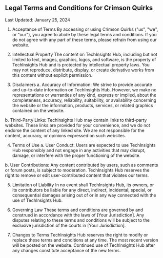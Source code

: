 ## Legal Terms and Conditions for Crimson Quirks

Last Updated: January 25, 2024

1. Acceptance of Terms
By accessing or using Crimson Quirks ("us", "we", or "our"), you agree to abide by these legal terms and conditions. If you do not agree with any part of these terms, please refrain from using our website.

2. Intellectual Property
The content on TechInsights Hub, including but not limited to text, images, graphics, logos, and software, is the property of TechInsights Hub and is protected by intellectual property laws. You may not reproduce, distribute, display, or create derivative works from this content without explicit permission.

3. Disclaimers
a. Accuracy of Information:
We strive to provide accurate and up-to-date information on TechInsights Hub. However, we make no representations or warranties of any kind, express or implied, about the completeness, accuracy, reliability, suitability, or availability concerning the website or the information, products, services, or related graphics contained on the website.

b. Third-Party Links:
TechInsights Hub may contain links to third-party websites. These links are provided for your convenience, and we do not endorse the content of any linked site. We are not responsible for the content, accuracy, or opinions expressed on such websites.

4. Terms of Use
a. User Conduct:
Users are expected to use TechInsights Hub responsibly and not engage in any activities that may disrupt, damage, or interfere with the proper functioning of the website.

b. User Contributions:
Any content contributed by users, such as comments or forum posts, is subject to moderation. TechInsights Hub reserves the right to remove or edit user-contributed content that violates our terms.

5. Limitation of Liability
In no event shall TechInsights Hub, its owners, or its contributors be liable for any direct, indirect, incidental, special, or consequential damages arising out of or in any way connected with the use of TechInsights Hub.

6. Governing Law
These terms and conditions are governed by and construed in accordance with the laws of [Your Jurisdiction]. Any disputes relating to these terms and conditions will be subject to the exclusive jurisdiction of the courts in [Your Jurisdiction].

7. Changes to Terms
TechInsights Hub reserves the right to modify or replace these terms and conditions at any time. The most recent version will be posted on the website. Continued use of TechInsights Hub after any changes constitute acceptance of the new terms.